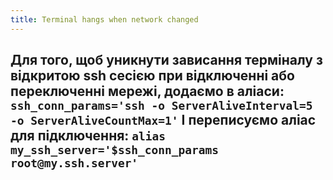 ```yaml
---
title: Terminal hangs when network changed
---
```


**Для того, щоб уникнути зависання терміналу з відкритою ssh сесією при відключенні або переключенні мережі, додаємо в аліаси:**
`ssh_conn_params='ssh -o ServerAliveInterval=5 -o ServerAliveCountMax=1'`
**І переписуємо аліас для підключення:**
`alias my_ssh_server='$ssh_conn_params root@my.ssh.server'`
-----